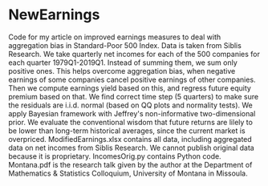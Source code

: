 # NewEarnings
Code for my article on improved earnings measures to deal with aggregation bias in Standard-Poor 500 Index. Data is taken from Siblis Research. We take quarterly net incomes for each of the 500 companies for each quarter 1979Q1-2019Q1. Instead of summing them, we sum only positive ones. This helps overcome aggregation bias, when negative earnings of some companies cancel positive earnings of other companies. Then we compute earnings yield based on this, and regress future equity premium based on that. We find correct time step (5 quarters) to make sure the residuals are i.i.d. normal (based on QQ plots and normality tests). We apply Bayesian framework with Jeffrey's non-informative two-dimensional prior. We evaluate the conventional wisdom that future returns are lilely to be lower than long-term historical averages, since the current market is overpriced. 
ModifiedEarnings.xlsx contains all data, including aggregated data on net incomes from Siblis Research. We cannot publish original data because it is proprietary. IncomesOrig.py contains Python code.
Montana.pdf is the research talk given by the author at the Department of Mathematics & Statistics Colloquium, University of Montana in Missoula. 
